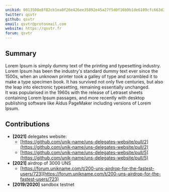 ```yaml
---
unikid: 0013508e8f82cb1ea0f26e426ee35892e45a27f5d0f16b9b1de6109cfc663d2c
twitter: qsvtr
github: qsvtr
email: qsvtr@protonmail.com
website: https://qsvtr.fr
forum: qsvtr
---
```


<DelegateDetail />

## Summary
Lorem Ipsum is simply dummy text of the printing and typesetting industry. Lorem Ipsum has been the industry's standard dummy text ever since the 1500s, when an unknown printer took a galley of type and scrambled it to make a type specimen book. It has survived not only five centuries, but also the leap into electronic typesetting, remaining essentially unchanged.  
It was popularised in the 1960s with the release of Letraset sheets containing Lorem Ipsum passages, and more recently with desktop publishing software like Aldus PageMaker including versions of Lorem Ipsum.

## Contributions
- **[2021]** delegates website: 
    * [https://github.com/unik-name/uns-delegates-website/pull/2](https://github.com/unik-name/uns-delegates-website/pull/2)
    * [https://github.com/unik-name/uns-delegates-website/pull/5](https://github.com/unik-name/uns-delegates-website/pull/5)
- **[2021]** airdrop of 3000 UNS
    * [https://forum.unikname.com/t/200-uns-airdrop-for-the-fastest-users/723](https://forum.unikname.com/t/200-uns-airdrop-for-the-fastest-users/723)
- **[2019/2020]** sandbox testnet 